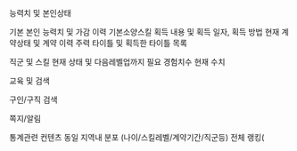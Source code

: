 
능력치 및 본인상태 

기본 본인 능력치 및 가감 이력
기본소양스킬 획득 내용 및 획득 일자, 획득 방법
현재 계약상태 및 계약 이력
주력 타이틀 및 획득한 타이틀 목록 

직군 및 스킬 
현재 상태 및 다음레벨업까지 필요 경험치수 현재 수치 

교육 및 검색 

구인/구직 검색

쪽지/알림


통계관련 컨텐츠
동일 지역내 분포 (나이/스킬레벨/계약기간/직군등)
전체 랭킹(





